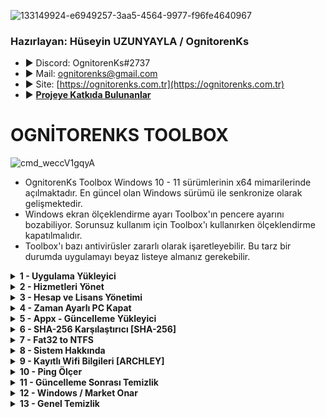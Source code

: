![133149924-e6949257-3aa5-4564-9977-f96fe4640967](https://user-images.githubusercontent.com/93199689/177007559-8ff9a779-80ce-4ccd-ac96-5a0e7b9fd423.png)

### Hazırlayan: Hüseyin UZUNYAYLA / OgnitorenKs
- ► Discord: OgnitorenKs#2737 
- ► Mail: ognitorenks@gmail.com
- ► Site: [https://ognitorenks.com.tr](https://ognitorenks.com.tr)
- ► <B> [Projeye Katkıda Bulunanlar](https://github.com/OgnitorenKs/OgnitorenKs.Toolbox/blob/main/Projeye-Katk%C4%B1da-Bulunanlar.md) </B>

# OGNİTORENKS TOOLBOX
![cmd_weccV1gqyA](https://user-images.githubusercontent.com/93199689/193428393-8ddb0888-2fde-4a37-87bb-27e479f75140.png)

- OgnitorenKs Toolbox Windows 10 - 11 sürümlerinin x64 mimarilerinde açılmaktadır. En güncel olan Windows sürümü ile senkronize olarak gelişmektedir.
- Windows ekran ölçeklendirme ayarı Toolbox'ın pencere ayarını bozabiliyor. Sorunsuz kullanım için Toolbox'ı kullanırken ölçeklendirme kapatılmalıdır.
- Toolbox'ı bazı antivirüsler zararlı olarak işaretleyebilir. Bu tarz bir durumda uygulamayı beyaz listeye almanız gerekebilir.

<details><B><summary> 1 - Uygulama Yükleyici</B></summary>
----
Bu bölümdeki programların büyük çoğunluğu ücretsiz uygulamalar arasında seçilmiştir. All in One Runtimes bölümü içinde C++ 2005-2022 / Java / XNA Framework / OpenAL / DirectX yer almaktadır. Diğer programlar kategorilere ayrılarak detaylandırılmıştır.


</details>
<details><B><summary> 2 - Hizmetleri Yönet</B></summary>

Bu bölümü kullanmak için işlem yapacağınz bölümün numarasını girip daha sonra aç / kapat baş harflerini eklemek gerekiyor.

Örnek: 1a / 2k / 4A / 10K / 23a / 24k  

![cmd_sjXAghXnW6](https://raw.githubusercontent.com/OgnitorenKs/Toolbox/main/.github/SS/TR/1.png)

	► Hizmetler
	• 1 [A/K]- Bluetooth : Bluetooth hizmetlerini kapatır açar.
	• 2 [A/K]- Telefon: Telefon uygulamasına ait hizmetleri kapatır açar.
	• 3 [A/K]- Yazıcı: Yazıcı hizmetlerini kapatır açar.
	• 4 [A/K]- Tarayıcı ve Kamera: Tarayıcı ve kamera hizmetlerini açar. Buradaki kamera hizmetleri cihazın birden fazla ugulama tarafından kullanılmasını düzenlemektedir.
	• 5 [A/K]- Kalem ve Dokunmatik: Dokunmatik cihazlar için ilgili hizmetleri açar, kapatır.
	• 6 [A/K]- Fax: Fax cihazı için ilgili hizmet ve bileşeneleri açıp, kapatır.
	• 7 [A/K]- Bitlocker Sürücü Şifreleme: Sürücü şifreleme hizmetini açar, kapatır.
	• 8 [A/K]- Tarifeli ağları : Kotalı internetiniz var, kota aşımını önlemek için bu hizmeti kullanabilirsiniz. (Nasıl oluyor hiç bilmiyorum, yalnızca hizmeti açıyorum :D)
	• 9 [A/K]- IP Yardımcısı (IPv6): IPv6 desteği için ağ hizmetleri açar. Yaygın bir kullanım alanı yoktur.
	• 10 [A/K]- Mobil Etkin Nokta: WIFI donanımıyla cihaz üzerinden internet yayınlamaya sağlayan hizmetleri açar, kapatır.
	• 11 [A/K]- Radyo ve Uçak Modu: Windows 11'de kapatılması engellenmiştir, yalnızca açabilirsiniz. Windows 10'da açıp, kapatabilirsiniz. Windows 11'de kapatılırsa görev çubuğundan ağ simgesi kaybolmaktadır.
	• 12 [A/K]- Windows Şimdi Bağlan (WPS): WPS hizmetlerini açar, kapatır.
	• 13 [A/K]- WIFI: WIFI hizmetlerini açar kapatır.
	• 14 [A/K]- Konum: Konum hizmetlerini açar, kapatır.
	• 15 [A/K]- Miracast: WIFI üzerinden kablosuz ekran aktarma hizmetlerini açar, kapatır.
	• 16 [A/K/o]- Akış: Ağ üzerindeki cihazları görme, ağ üzerinden dosya paylaşımı gibi hizmetlri açar, kapatır.
	• 17 [A/K]- Uzak Masaüstü: Uzak masaüstü hizmetleri açar, kapatır.
	• 18 [A/K]- Hızlı Getir (Sysmain): Fazla kullanılan dosyaları önbellekleme yaparak, daha hızlı bir hizmet sunmaya çalışır, ancak bu yüksek disk kullanımına sebep olabilir. SSD varsa gereksiz bir hizmettir. Ancak HDD varsa açmanız gerekebilir.
	• 19 [A/K]- Hızlı Başlat (Hibernate): Bilgisayarın daha hızlı açılması için son kapatma öncesi önbellekleme yapar. Sistemi yeniden açarken bu önbellek dosyasından faydalanır. Açık olması hatalara neden olabilir. Buradaki işlem hizmeti doğrudan açmaz. Yalnızca üzerindeki kilidi açar. İlgili ayar bölümünden yeniden açılması gerekmektedir.
	• 20 [A/K]- Windows Search: Uzak masaüstü, Akış ve Miracast hizmetlerinden ihtiyaç duyulabilir.
	• 21 [A/K]- Xbox: Xbox hizmetini açar kapatır. Xbox'ı tamamen kaldırmaz yalnızca pasif ve kullanılmaz hale getirir.
	• 22 [A/K]- Karma Gerçeklik(VR): Karma gerçeklik hizmetinlerini açar, kapatır. Bileşen yüklemesi veya kaldırması yapmaz.
	• 23 [A/K]- Tanı İlkesi (Uyumluluk): Uyumluluk hizmetini açar, kapatır.
	• 24 [A/K]- Hızlı Kullanıcı Değiştir: Hızlı kullanıcı değiştirme hizmeti ve ayarını açar, kapatır.
	• 25 [A/K]- Yazı Tipi Önbelliği: Sık kullanılan fontları önbelleğe alarak açılış hızını arttırır. Bu hizmetleri açıp, kapatır.
	• 26 [A/K]- Insider: Insider sürümlere geçmeyi sağlayan hizmeti açar kapatır
	• 27 [A/K]- Biyometrik: Biyometrik cihazlar için gerekli servis. Hello Face için gereklidir.
	• 28 [A/K]- Hyper-V: Hyper-V hizmetlerini açıp kapatmayı sağlar.
	• 29 [A/K]- Sistem Geri Yükleme: Sistem geri yükleme, dosya geçmişi gibi hizmetleri açıp, kapatır.
	• 30 [A/K]- Driver Yükle - Güncelle: Driverları update üzerinden yükleyip güncellemeyi sağlayan hizmet ve ayarları açıp, kapatır.
	• 31 [A/K]- Bellek sıkıştırma: Bellek içindeki verinin belli bir bölümünü sıkıştıran hizmeti kapatır ve açar. Gecikme düşürmek için hizmet kapalı tutulabilir.
	• 32 [A/K]- Disk Birleştirme (Defrag): Disk birleştirme hizmetini açar kapatır. Harddiskler için faydalı hizmettir. Ancak bunu harici programlarla manuel olarak yapmak isterseniz buhizmeti kapatabilirsiniz.
	• 33 [A/K]- Paint: Paint uygulamasını kapatıp, açar.
	• 34 [A/K]- Wordpad: Wordpad uygulamasını kapatıp, açar.
	• 35 [A/K]- Notepad: Notepad uygulamasını kapatıp, açar. Kapatırken sağ-tık yeni metin belgesini korur.
	• 36 [A/K]- Adım kaydedici: Yapılan işlemleri sırasıyla SS alarak yapılan işlemleri nasıl gerçekleştirdiğinizi adım adım kaydederek başkalarıyla paylaşmanızı sağlar.
	• 37 [A/K]- Powershell-ISE: Powershell kod editörünü kaldırıp, yükler.
	• 38 [A/K]- Matematik ifade tanıyıcı: Matematik ifadelerini tanımlamayı sağlayan hizmeti açıp, kapatır
	• 39 [A/K]- Windows Media Player: Windows Media Player açıp, kapatır.
	• 40 [A/K]- Internet Explorer: Internet Explorer kapatıp, açar.
	• 41 [A/K]- Linux için altyapı: Linux için gerekli olan altyapı hizmetlerini açıp, kapatır.
	• 42 [A/K]- Net Framework 3.5: Belli başlı uygulamalar ihtiyaç duymaktadır. Oyun ve programlar için açık kalması oluşacak hataları önler.
	• 43 [A/K]- Net Framework 4.5: Belli başlı uygulamalar ihtiyaç duymaktadır. Oyun ve programlar için açık kalması oluşacak hataları önler.
	• 44 [A/K]- DirectPlay: Eski oyunlar için destek sağlamaktadır.
	• 45 [A/K]- CompactOS: Windows sistemini belli oranda sıkıştırır. 2 ila 4 GB arası alan sağlar. Kurtarma alanı varsa onuda kaldırarak daha büyük bir alan açar. Performans kaybı yaratmaz.
	• 46 [A/K]- Eski Fotoğraf Görüntüleyici: Eski foto görüntüleyiciyi açıp, kapatır.
	• 47 [A/K]- Eski ALT + TAB: ALT + TAB alanını eski basit haline getirir. Alt + Tab'larda yaşanan bazı kasılma sorunlarını önleyebilir.
	• 48 [A/K]- Güncellemeleri 2050'ye ertele: Güncelleştirmeleri 2050 yılına erteler. Driver yükleme ayarı açıksa yükler ancak güncellemeleri dahil etmez.
	• 49 [A/K]- Svchost: Svchost hizmetlerini sistem RAM durumuna göre optimize eder. İşlemci üzerinden büyük bir yük kaldırır. 
	• 50 [A/K]- Oyun Modu: Windows'un oyun modunu açıp, kapatır. Açık olması OBS gibi bazı programlarda sorun yaratabilir.
	• 51 [A/K]- CPU Çekirdek Uyku Modu: CPU çekirdeklerinin uyku moduna geçmesini önler.
	• 52 [A/K]- Gereksiz aygıtlar: Gecikmeyi düşürmek için bazı önemsiz aygıtları açıp, kapatır.
	• 53 [A/K]- Sahiplik Al: Sağ-Tık Sahiplik al ekler. Silerken veya değiştirirken yetki sorunu yaşarsanız bu bölüm ile kolayca halledebilirsiniz.
	• 54 [A/K]- Yönet: Sağ-Tıka çok işlevli Yönet bölümü ekler, kaldırır.
	• 55 [A/K]- Çalıştırma Seçenekleri: Exe uzantılı dosyaları işlem önceliğini düzenleyerek açmanızı sağlayan bölümü sağ-tıka ekler.
	• 56 [A/K]- Terminal: Windows 11 sistemlerde sağ-tık menüsünde yer alan Terminal bölümü kaldırıp, ekler.
	• 57 [A/K]- Eski Menü: Windows 11 sistemlerde eski sağ tık menüsünü açıp, kapatır.
</details>
<details><B><summary> 3 - Hesap ve Lisans Yönetimi</B></summary>
![cmd_TJH2uCD7iq](https://user-images.githubusercontent.com/93199689/193428458-54ea9895-ab0a-4d4a-b6e7-5c3087cba1dd.png

	• 1 - Administrator Aktifleştir: Administrator hesabını açar.
	• 2 - Administrator Kapat: Administrator hesabını kapatır.
	• 3 - Admin grubuna kullanıcı ekle: Admin grubuna kullanıcı eklersiniz.
	• 4 - Yeni Kullanıcı Ekle: Yeni kullanıcı oluşturabilirsiniz.
	• 5 - Kullanıcı Sil: Mevcut bir kullanıcıyı silebilirsiniz.
	• 6 - Şifremi unuttum: Şifre değiştirmek veya şifre oluşturmak için bu bölüm kullanılabilir.
	• 7 - Mevcut Kullanıcıları Göster [*]: Sistemde kayıtlı kullanıcıları gösterir.
	• 8 - Lisans Gir [ipk]: Lisans numaranızı girerek sistemi lisanslayabilirsiniz.
	• 9 - Lisans Durumu [dli]: Lisans durumu hakkında bilgi verir.
	• 10 - Lisans Durumu Detaylı [dlv]: Lisans durumu hakkında detaylı bilgi verir.
	• 11 - Lisans Süresini Öğren [xpr]: Lisans süresi hakkında detaylı bilgi verir.
	• 12 - Lisans Sil [upk]: Sistem kullandığınız lisansı siler.
	• 13 - Lisans Süre Sıfırla [rearm]: Windows 30 günlük deneme sürümü süresini 3 defa uzatabilirsiniz.
</details>

<details><B><summary> 4 - Zaman Ayarlı PC Kapat</B></summary>
Seçilen belirli bir süreden sonra PC otomatik kapatır. PC üzerinde uygulanmış bir oto kapatma işlemi mevcut değilse 'İptal Et' butonu görünmeyecektir.
	
![cmd_qBHeLUqaMj](https://user-images.githubusercontent.com/93199689/177620977-146cfc29-86e0-4553-a472-b4179a1bfb40.png)

</details>

<details><B><summary> 5 - Appx - Güncelleme Yükleyici</B></summary>
Appx ve Update dosyalarını yüklemenizi sağlayan bölümdür. 
Msix yükleme desteği sisteminizde yok ise bu bölüme atacağınız .msix uzantılı uygulamalar yüklenmeyecektir. Bunun için msix desteğinin yüklenmesi gerekmektedir. Düzenleme yaptığım sistemlerin için bu özelliği etkinleştirirek paylaşıyorum.

	• Appx dosyalarıyla ilgili detaylı bilgi için bakınız:https://ognitorenks.blogspot.com/2021/11/rehber-powershell-appx-komutlarnn_9.html
	• Güncelleme dosyalarını indirebileceğiniz site: https://www.catalog.update.microsoft.com/

</details>

<details><B><summary> 6 - SHA-256 Karşılaştırıcı [SHA-256]</B></summary>
SHA-256 değerlerini karşılaştırmayı sağlar. Karşılatıracağınız SHA256 değerini girip, karşılaştırılacak dosya yolunu girmeniz gerekiyor. Kontrolleri sağlayıp detaylarını işlem sonunda gösterir.

</details>

<details><B><summary> 7 - Fat32 to NTFS</B></summary>
Fat32 olarak formatlanmış USB diskleri veri kaybı olmadan NTFS'ye çevirir. Disk harfini girmeniz gerekmektedir.
	
![cmd_IbpcglgIoZ](https://user-images.githubusercontent.com/93199689/167626995-480e24ba-31b6-4580-ad1d-40fffc936687.png)

</details>

<details><B><summary> 8 - Sistem Hakkında</B></summary>
Sistem ve donanım hakkında bilgi verir.

![cmd_mDH1JvgaDM](https://user-images.githubusercontent.com/93199689/167623663-1d3cde57-4f54-48fb-bbce-a33a8e8f220c.png)
</details>

<details><B><summary> 9 - Kayıtlı Wifi Bilgileri [ARCHLEY]</B></summary>
Bu bölümde sisteme girdiğiniz Wifi isim ve şifrelerini görebilirsiniz. Çalışmasını toolbox'a eklediği için Archley'e teşekkür ederim.

</details>

<details><B><summary> 10 - Ping Ölçer</B></summary>
İçerisinde belirli sitelerin ping durumlarını otomatik gösterir. Alt bölümde yer alan "Ping ölç" bölümüyle istediğiniz site ve IP'nin pingini ölçebilirsiniz.
	
![cmd_LI4e3XcXIt](https://user-images.githubusercontent.com/93199689/188331396-39132ff2-8853-40ee-911a-293d36401fcf.png)

</details>

<details><B><summary> 11 - Güncelleme Sonrası Temizlik</B></summary>
Düzenlediğim sistemleri güncelleme sonrası ilk haline getirmeye yarar.
</details>
	
<details><B><summary> 12 - Windows / Market Onar</B></summary>
Microsoft'un önerdiği bütün onarma seçeneklerini uygular.
</details>
	
<details><B><summary> 13 - Genel Temizlik</B></summary>
Simge önbelleğini,
Temp klasörlerini,
SoftwareDistribution klasörünü,
GPU driver setup klasörünü,
WinSxS temizliği yapar.
</details>












